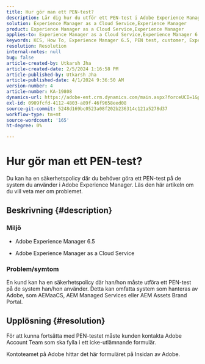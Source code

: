 ```yaml
---
title: Hur gör man ett PEN-test?
description: Lär dig hur du utför ett PEN-test i Adobe Experience Manager.
solution: Experience Manager as a Cloud Service,Experience Manager
product: Experience Manager as a Cloud Service,Experience Manager
applies-to: Experience Manager as a Cloud Service,Experience Manager 6.5
keywords: KCS, How To, Experience Manager 6.5, PEN test, customer, Experience Manager cloud service, AEM
resolution: Resolution
internal-notes: null
bug: false
article-created-by: Utkarsh Jha
article-created-date: 2/5/2024 1:16:58 PM
article-published-by: Utkarsh Jha
article-published-date: 4/1/2024 9:36:50 AM
version-number: 4
article-number: KA-19808
dynamics-url: https://adobe-ent.crm.dynamics.com/main.aspx?forceUCI=1&pagetype=entityrecord&etn=knowledgearticle&id=a150aed5-28c4-ee11-9079-6045bd006b25
exl-id: 0909fcfd-4112-4803-a89f-46f9658eed08
source-git-commit: 5248d169bc0523a08f202b236314c121a5278d37
workflow-type: tm+mt
source-wordcount: '165'
ht-degree: 0%

---
```


# Hur gör man ett PEN-test?


Du kan ha en säkerhetspolicy där du behöver göra ett PEN-test på de system du använder i Adobe Experience Manager. Läs den här artikeln om du vill veta mer om problemet.

## Beskrivning {#description}


### <b>Miljö</b>

- Adobe Experience Manager 6.5


- Adobe Experience Manager as a Cloud Service




### <b>Problem/symtom</b>

En kund kan ha en säkerhetspolicy där han/hon måste utföra ett PEN-test på de system han/hon använder. Detta kan omfatta system som hanteras av Adobe, som AEMaaCS, AEM Managed Services eller AEM Assets Brand Portal.


## Upplösning {#resolution}


För att kunna fortsätta med PEN-testet måste kunden kontakta Adobe Account Team som ska fylla i ett icke-utlämnande formulär.

Kontoteamet på Adobe hittar det här formuläret på Insidan av Adobe.
